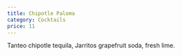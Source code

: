 ```yaml
---
title: Chipotle Paloma
category: Cocktails
price: 11
---
```


Tanteo chipotle tequila, Jarritos grapefruit soda, fresh lime.
